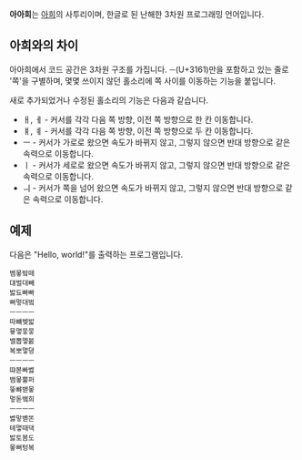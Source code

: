 **아아희**는 [아희](https://github.com/aheui/aheui.github.io/blob/master/_posts/2006-10-27-specification.ko.markdown)의 사투리이며, 한글로 된 난해한 3차원 프로그래밍 언어입니다.

## 아희와의 차이

아아희에서 코드 공간은 3차원 구조를 가집니다. `ㅡ`(U+3161)만을 포함하고 있는 줄로 '쪽'을 구별하며, 몇몇 쓰이지 않던 홀소리에 쪽 사이를 이동하는 기능을 붙입니다.

새로 추가되었거나 수정된 홀소리의 기능은 다음과 같습니다.
* ㅐ, ㅔ - 커서를 각각 다음 쪽 방향, 이전 쪽 방향으로 한 칸 이동합니다.
* ㅒ, ㅖ - 커서를 각각 다음 쪽 방향, 이전 쪽 방향으로 두 칸 이동합니다.
* ㅡ - 커서가 가로로 왔으면 속도가 바뀌지 않고, 그렇지 않으면 반대 방향으로 같은 속력으로 이동합니다.
* ㅣ - 커서가 세로로 왔으면 속도가 바뀌지 않고, 그렇지 않으면 반대 방향으로 같은 속력으로 이동합니다.
* ㅢ - 커서가 쪽을 넘어 왔으면 속도가 바뀌지 않고, 그렇지 않으면 반대 방향으로 같은 속력으로 이동합니다.

## 예제
다음은 "Hello, world!"를 출력하는 프로그램입니다.
```
벰뫃밬떼
댸벌대빼
밣됴빠빠
뻐멓대벜
ㅡㅡㅡㅡ
따뺴벶밟
뮿맿뭏뭏
밸뽑멯붌
복뽀맿뎡
ㅡㅡㅡㅡ
땨볻빠벯
뱀뫃뿔퍼
뚷뺘밷뫃
멓돋뱈희
ㅡㅡㅡㅡ
벯맣볟똔
톄맿때댁
밣토봄도
뫃뻐텅복
```